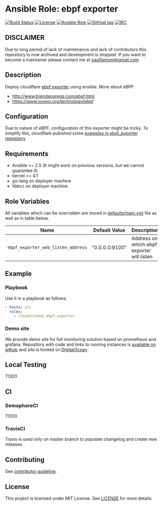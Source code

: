 # Ansible Role: ebpf exporter

[![Build Status](https://travis-ci.org/cloudalchemy/ansible-ebpf-exporter.svg?branch=master)](https://travis-ci.org/cloudalchemy/ansible-ebpf-exporter)
[![License](https://img.shields.io/badge/license-MIT%20License-brightgreen.svg)](https://opensource.org/licenses/MIT)
[![Ansible Role](https://img.shields.io/badge/ansible%20role-cloudalchemy.ebpf_exporter-blue.svg)](https://galaxy.ansible.com/cloudalchemy/ebpf-exporter/)
[![GitHub tag](https://img.shields.io/github/tag/cloudalchemy/ansible-ebpf-exporter.svg)](https://github.com/cloudalchemy/ansible-ebpf-exporter/tags)
[![IRC](https://img.shields.io/badge/irc.freeenode.net-%23cloudalchemy-yellow.svg)](https://kiwiirc.com/nextclient/#ircs://irc.freeenode.net/#cloudalchemy)

## DISCLAIMER

Due to long period of lack of maintenance and lack of contributors this repository is now archived and development is stopped. If you want to become a maintainer please contact me at paulfantom@gmail.com

## Description

Deploy cloudflare [ebpf exporter](https://github.com/cloudflare/ebpf_exporter) using ansible. More about eBPF: 
  - http://www.brendangregg.com/ebpf.html
  - https://www.iovisor.org/technology/ebpf

## Configuration

Due to nature of eBPF, configuration of this exporter might be tricky. To simplify this, cloudflare pubished some [examples in ebpf_exporter repository](https://github.com/cloudflare/ebpf_exporter/tree/master/examples)

## Requirements

- Ansible >= 2.5 (It might work on previous versions, but we cannot guarantee it)
- kernel >= 4.1
- go-lang on deployer machine
- libbcc on deployer machine

## Role Variables

All variables which can be overridden are stored in [defaults/main.yml](defaults/main.yml) file as well as in table below.

| Name           | Default Value | Description                        |
| -------------- | ------------- | -----------------------------------|
| `ebpf_exporter_web_listen_address` | "0.0.0.0:9100" | Address on which ebpf exporter will listen |

## Example

### Playbook

Use it in a playbook as follows:
```yaml
- hosts: all
  roles:
    - cloudalchemy.ebpf_exporter
```

### Demo site

We provide demo site for full monitoring solution based on prometheus and grafana. Repository with code and links to running instances is [available on github](https://github.com/cloudalchemy/demo-site) and site is hosted on [DigitalOcean](https://digitalocean.com).

## Local Testing

TODO

## CI

### SemaphoreCI

TODO

### TravisCI

Travis is used only on master branch to populate changelog and create new releases.

## Contributing

See [contributor guideline](CONTRIBUTING.md).

## License

This project is licensed under MIT License. See [LICENSE](/LICENSE) for more details.
